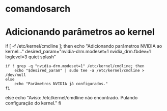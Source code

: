 # comandosarch
# Adicionando parâmetros ao kernel
if [ -f /etc/kernel/cmdline ]; then
    echo "Adicionando parâmetros NVIDIA ao kernel..."
    desired_param="nvidia-drm.modeset=1 nvidia_drm.fbdev=1 loglevel=3 quiet splash"
    
    if ! grep -q "nvidia-drm.modeset=1" /etc/kernel/cmdline; then
        echo "$desired_param" | sudo tee -a /etc/kernel/cmdline > /dev/null
    else
        echo "Parâmetros NVIDIA já configurados."
    fi
else
    echo "Aviso: /etc/kernel/cmdline não encontrado. Pulando configuração do kernel."
fi
